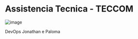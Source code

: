 # Assistencia Tecnica - TECCOM
![image](https://user-images.githubusercontent.com/57427551/124199500-68f2c180-daa9-11eb-9f9a-cd2c6eb3e60a.png)

DevOps Jonathan e Paloma
